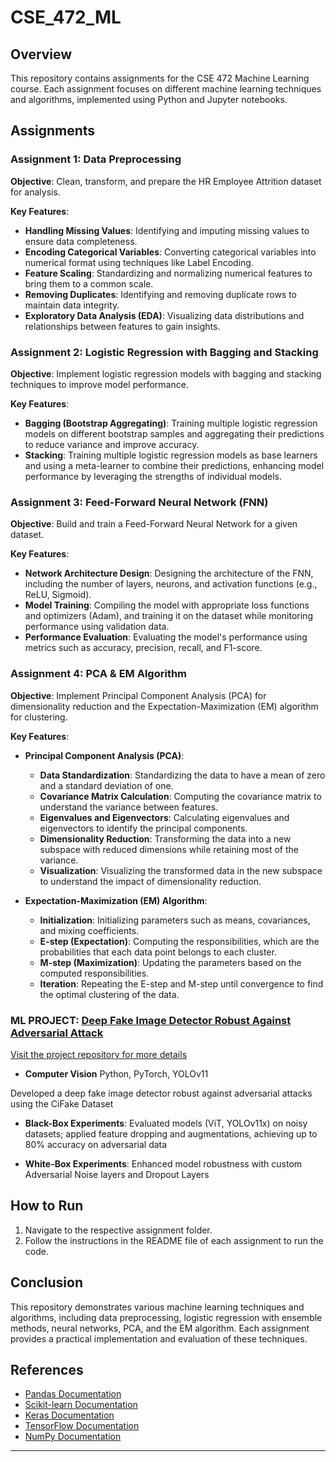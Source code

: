 # CSE_472_ML

## Overview

This repository contains assignments for the CSE 472 Machine Learning course. Each assignment focuses on different machine learning techniques and algorithms, implemented using Python and Jupyter notebooks.

## Assignments

### Assignment 1: Data Preprocessing

**Objective**: Clean, transform, and prepare the HR Employee Attrition dataset for analysis.

**Key Features**:

- **Handling Missing Values**: Identifying and imputing missing values to ensure data completeness.
- **Encoding Categorical Variables**: Converting categorical variables into numerical format using techniques like Label Encoding.
- **Feature Scaling**: Standardizing and normalizing numerical features to bring them to a common scale.
- **Removing Duplicates**: Identifying and removing duplicate rows to maintain data integrity.
- **Exploratory Data Analysis (EDA)**: Visualizing data distributions and relationships between features to gain insights.

### Assignment 2: Logistic Regression with Bagging and Stacking

**Objective**: Implement logistic regression models with bagging and stacking techniques to improve model performance.

**Key Features**:

- **Bagging (Bootstrap Aggregating)**: Training multiple logistic regression models on different bootstrap samples and aggregating their predictions to reduce variance and improve accuracy.
- **Stacking**: Training multiple logistic regression models as base learners and using a meta-learner to combine their predictions, enhancing model performance by leveraging the strengths of individual models.

### Assignment 3: Feed-Forward Neural Network (FNN)

**Objective**: Build and train a Feed-Forward Neural Network for a given dataset.

**Key Features**:

- **Network Architecture Design**: Designing the architecture of the FNN, including the number of layers, neurons, and activation functions (e.g., ReLU, Sigmoid).
- **Model Training**: Compiling the model with appropriate loss functions and optimizers (Adam), and training it on the dataset while monitoring performance using validation data.
- **Performance Evaluation**: Evaluating the model's performance using metrics such as accuracy, precision, recall, and F1-score.

### Assignment 4: PCA & EM Algorithm

**Objective**: Implement Principal Component Analysis (PCA) for dimensionality reduction and the Expectation-Maximization (EM) algorithm for clustering.

**Key Features**:

- **Principal Component Analysis (PCA)**:
  - **Data Standardization**: Standardizing the data to have a mean of zero and a standard deviation of one.
  - **Covariance Matrix Calculation**: Computing the covariance matrix to understand the variance between features.
  - **Eigenvalues and Eigenvectors**: Calculating eigenvalues and eigenvectors to identify the principal components.
  - **Dimensionality Reduction**: Transforming the data into a new subspace with reduced dimensions while retaining most of the variance.
  - **Visualization**: Visualizing the transformed data in the new subspace to understand the impact of dimensionality reduction.

- **Expectation-Maximization (EM) Algorithm**:
  - **Initialization**: Initializing parameters such as means, covariances, and mixing coefficients.
  - **E-step (Expectation)**: Computing the responsibilities, which are the probabilities that each data point belongs to each cluster.
  - **M-step (Maximization)**: Updating the parameters based on the computed responsibilities.
  - **Iteration**: Repeating the E-step and M-step until convergence to find the optimal clustering of the data.


### ML PROJECT: [Deep Fake Image Detector Robust Against Adversarial Attack](https://github.com/Arnabbndc/CSE-472-ML-Project)

[Visit the project repository for more details](https://github.com/Arnabbndc/CSE-472-ML-Project)

- **Computer Vision** Python, PyTorch, YOLOv11
  
Developed a deep fake image detector robust against adversarial attacks using the CiFake Dataset

- **Black-Box Experiments**: Evaluated models (ViT, YOLOv11x) on noisy datasets; applied feature dropping and
augmentations, achieving up to 80% accuracy on adversarial data

- **White-Box Experiments**: Enhanced model robustness with custom Adversarial Noise layers and Dropout Layers


## How to Run

1. Navigate to the respective assignment folder.
2. Follow the instructions in the README file of each assignment to run the code.

## Conclusion

This repository demonstrates various machine learning techniques and algorithms, including data preprocessing, logistic regression with ensemble methods, neural networks, PCA, and the EM algorithm. Each assignment provides a practical implementation and evaluation of these techniques.

## References

- [Pandas Documentation](https://pandas.pydata.org/pandas-docs/stable/)
- [Scikit-learn Documentation](https://scikit-learn.org/stable/)
- [Keras Documentation](https://keras.io/)
- [TensorFlow Documentation](https://www.tensorflow.org/)
- [NumPy Documentation](https://numpy.org/doc/)

---
